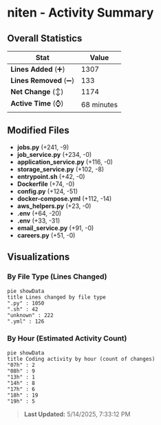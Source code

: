 # niten - Activity Summary 

## Overall Statistics

| Stat                   | Value                                                             |
| ---------------------- | ----------------------------------------------------------------- |
| **Lines Added** (➕)   | 1307                                          |
| **Lines Removed** (➖) | 133                                        |
| **Net Change** (↕)    | 1174                |
| **Active Time** (⌚)   | 68 minutes |


## Modified Files
- **jobs.py** (+241, -9)
- **job_service.py** (+234, -0)
- **application_service.py** (+116, -0)
- **storage_service.py** (+102, -8)
- **entrypoint.sh** (+42, -0)
- **Dockerfile** (+74, -0)
- **config.py** (+124, -51)
- **docker-compose.yml** (+112, -14)
- **aws_helpers.py** (+23, -0)
- **.env** (+64, -20)
- **.env** (+33, -31)
- **email_service.py** (+91, -0)
- **careers.py** (+51, -0)

## Visualizations

### By File Type (Lines Changed)

```mermaid
pie showData
title Lines changed by file type
".py" : 1050
".sh" : 42
"unknown" : 222
".yml" : 126
```

### By Hour (Estimated Activity Count)

```mermaid
pie showData
title Coding activity by hour (count of changes)
"07h" : 2
"08h" : 9
"13h" : 1
"14h" : 8
"17h" : 6
"18h" : 19
"19h" : 5
```


> **Last Updated:** 5/14/2025, 7:33:12 PM